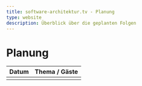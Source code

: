 ```yaml
---
title: software-architektur.tv - Planung
type: website
description: Überblick über die geplanten Folgen
---
```


# Planung

| Datum | Thema / Gäste |
|------:|:--------------|
|       |               |
